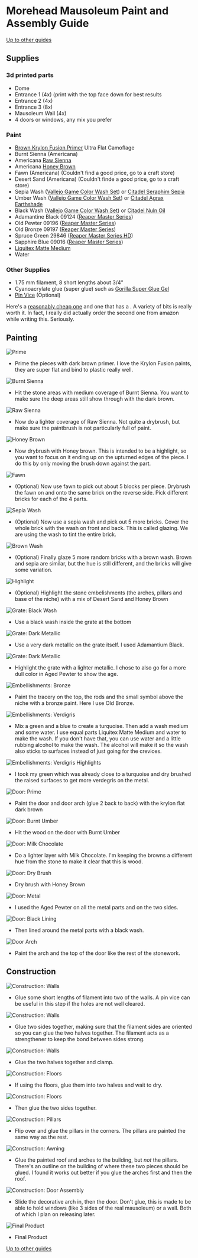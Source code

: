 # Morehead Mausoleum Paint and Assembly Guide
[Up to other guides](../README.md)

## Supplies

### 3d printed parts
* Dome
* Entrance 1 (4x) (print with the top face down for best results
* Entrance 2 (4x)
* Entrance 3 (8x)
* Mausoleum Wall (4x)
* 4 doors or windows, any mix you prefer

### Paint
* [Brown Krylon Fusion Primer](http://amzn.to/2Et5nEm) Ultra Flat Camoflage
* Burnt Sienna (Americana)
* Americana [Raw Sienna](http://amzn.to/2EfKJIz)
* Americana [Honey Brown](http://amzn.to/2BmMi4O)
* Fawn (Americana) (Couldn't find a good price, go to a craft store)
* Desert Sand (Americana) (Couldn't finde a good price, go to a craft store)
* Sepia Wash ([Vallejo Game Color Wash Set](http://amzn.to/2F2xOGW)) or [Citadel Seraphim Sepia](https://www.miniaturemarket.com/gw-24-09.html)
* Umber Wash ([Vallejo Game Color Wash Set](http://amzn.to/2F2xOGW)) or [Citadel Agrax Earthshade](https://www.miniaturemarket.com/gw-24-15.html)
* Black Wash ([Vallejo Game Color Wash Set](http://amzn.to/2F2xOGW)) or [Citadel Nuln Oil](https://www.miniaturemarket.com/gw-24-12.html)
* Adamantine Black 09124 ([Reaper Master Series](https://www.reapermini.com/Paints/corecolors))
* Old Pewter 09196 ([Reaper Master Series](https://www.reapermini.com/Paints/corecolors))
* Old Bronze 09197 ([Reaper Master Series](https://www.reapermini.com/Paints/corecolors))
* Spruce Green 29846 ([Reaper Master Series HD](https://www.reapermini.com/Paints/corecolors))
* Sapphire Blue 09016 ([Reaper Master Series](https://www.reapermini.com/Paints/corecolors))
* [Liquitex Matte Medium](http://amzn.to/2CiHOZq)
* Water

### Other Supplies
* 1.75 mm filament, 8 short lengths about 3/4"
* Cyanoacrylate glue (super glue) such as [Gorilla Super Glue Gel](http://amzn.to/2H58rEX)
* [Pin Vice](http://amzn.to/2BklUbt) (Optional)

Here's a [reasonably cheap one](http://amzn.to/2BjyIPu) and one that has a .  A variety of bits is really worth it.  In fact, I really did actually order the second one from amazon while writing this.  Seriously.
## Painting

![Prime](2017-04-12_08.18.17.jpg)
* Prime the pieces with dark brown primer. I love the Krylon Fusion paints, they are super flat and bind to plastic really well.

![Burnt Sienna](2017-04-12_08.44.28.jpg)
* Hit the stone areas with medium coverage of Burnt Sienna. You want to make sure the deep areas still show through with the dark brown.

![Raw Sienna](2017-04-12_09.04.49.jpg)
* Now do a lighter coverage of Raw Sienna. Not quite a drybrush, but make sure the paintbrush is not particularly full of paint.

![Honey Brown](2017-04-12_09.23.03.jpg)
* Now drybrush with Honey brown. This is intended to be a highlight, so you want to focus on it ending up on the upturned edges of the piece. I do this by only moving the brush down against the part.

![Fawn](2017-04-12_09.30.36.jpg)
* (Optional) Now use fawn to pick out about 5 blocks per piece. Drybrush the fawn on and onto the same brick on the reverse side. Pick different bricks for each of the 4 parts.

![Sepia Wash](2017-04-12_09.42.23.jpg)
* (Optional) Now use a sepia wash and pick out 5 more bricks. Cover the whole brick with the wash on front and back. This is called glazing. We are using the wash to tint the entire brick.

![Brown Wash](2017-04-12_09.48.39.jpg)
* (Optional) Finally glaze 5 more random bricks with a brown wash. Brown and sepia are similar, but the hue is still different, and the bricks will give some variation.

![Highlight](2017-04-12_09.59.49.jpg)
* (Optional) Highlight the stone embelishments (the arches, pillars and base of the niche) with a mix of Desert Sand and Honey Brown

![Grate: Black Wash](2017-04-12_09.50.17.jpg)
* Use a black wash inside the grate at the bottom

![Grate: Dark Metallic](2017-04-12_09.52.44.jpg)
* Use a very dark metallic on the grate itself. I used Adamantium Black.

![Grate: Dark Metallic](2017-04-12_09.54.31.jpg)
* Highlight the grate with a lighter metallic. I chose to also go for a more dull color in Aged Pewter to show the age.

![Embellishments: Bronze](2017-04-12_10.14.13.jpg)
* Paint the tracery on the top, the rods and the small symbol above the niche with a bronze paint. Here I use Old Bronze.

![Embellishments: Verdigris](2017-04-12_10.21.58.jpg)
* Mix a green and a blue to create a turquoise. Then add a wash medium and some water. I use equal parts Liquitex Matte Medium and water to make the wash. If you don't have that, you can use water and a little rubbing alcohol to make the wash. The alcohol will make it so the wash also sticks to surfaces instead of just going for the crevices.

![Embellishments: Verdigris Highlights](2017-04-12_10.26.54.jpg)
* I took my green which was already close to a turquoise and dry brushed the raised surfaces to get more verdegris on the metal.

![Door: Prime](2017-04-12_16.57.17.jpg)
* Paint the door and door arch (glue 2 back to back) with the krylon flat dark brown

![Door: Burnt Umber](2017-04-12_17.00.32.jpg)
* Hit the wood on the door with Burnt Umber

![Door: Milk Chocolate](2017-04-12_17.02.14.jpg)
* Do a lighter layer with Milk Chocolate. I'm keeping the browns a different hue from the stone to make it clear that this is wood.

![Door: Dry Brush](2017-04-12_17.04.24.jpg)
* Dry brush with Honey Brown

![Door: Metal](2017-04-12_17.08.08.jpg)
* I used the Aged Pewter on all the metal parts and on the two sides.

![Door: Black Lining](2017-04-12_17.10.20.jpg)
* Then lined around the metal parts with a black wash.

![Door Arch](2017-04-12_17.14.04.jpg)
* Paint the arch and the top of the door like the rest of the stonework.

## Construction

![Construction: Walls](2017-04-12_10.29.49.jpg)
* Glue some short lengths of filament into two of the walls. A pin vice can be useful in this step if the holes are not well cleared.

![Construction: Walls](2017-04-12_10.32.14.jpg)
* Glue two sides together, making sure that the filament sides are oriented so you can glue the two halves together. The filament acts as a strengthener to keep the bond between sides strong.

![Construction: Walls](2017-04-12_10.33.55.jpg)
* Glue the two halves together and clamp.

![Construction: Floors](2017-04-12_10.48.43.jpg)
* If using the floors, glue them into two halves and wait to dry.

![Construction: Floors](2017-04-12_10.50.51.jpg)
* Then glue the two sides together.

![Construction: Pillars](2017-04-12_15.43.35.jpg)
* Flip over and glue the pillars in the corners. The pillars are painted the same way as the rest.

![Construction: Awning](2017-04-12_15.48.59.jpg)
* Glue the painted roof and arches to the building, but *not* the pillars. There's an outline on the building of where these two pieces should be glued. I found it works out better if you glue the arches first and then the roof.

![Construction: Door Assembly](2017-04-12_17.15.35.jpg)
* Slide the decorative arch in, then the door. Don't glue, this is made to be able to hold windows (like 3 sides of the real mausoleum) or a wall. Both of which I plan on releasing later.

![Final Product](2017-04-14_17.57.18.jpg)
* Final Product

[Up to other guides](../README.md)
